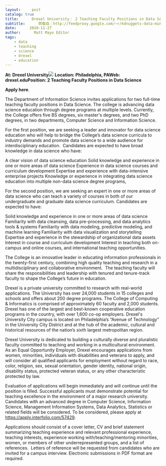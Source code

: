 ```yaml
---
layout:     post
catalog: true
title:      Drexel University： 2 Teaching Faculty Positions in Data Science [Philadelphia, PA]
subtitle:      转载自：http://feedproxy.google.com/~r/kdnuggets-data-mining-analytics/~3/Y0CVwLAu_K4/11-27-drexel-faculty-positions-data-science.html
date:      2018-11-27
author:      Matt Mayo Editor
tags:
    - data
    - teaching
    - science
    - drexel
    - education
---
```


**At: Drexel University**![](https://pbs.twimg.com/profile_images/2610391758/e3n8brupnhctq9ze3hrc_400x400.jpeg)
**Location: Philadelphia, PA****Web: drexel.edu****Position: 2 Teaching Faculty Positions in Data Science**

**Apply here**.

The Department of Information Science invites applications for two full-time teaching faculty positions in Data Science. The college is advancing data science education through degree programs at multiple levels. Currently, the College offers five BS degrees, six master's degrees, and two PhD degrees, in two departments, Computer Science and Information Science.

For the first position, we are seeking a leader and innovator for data science education who will help to bridge the College’s data science curricula to industry demands and promote data science to a wide audience for interdisciplinary education.  Candidates are expected to have broad knowledge in data science who have:

A clear vision of data science education
Solid knowledge and experience in one or more areas of data science
Experience in data science courses and curriculum development
Expertise and experience with data-intensive enterprise projects
Knowledge or experience in integrating data science education into multiple non-data science degree programs,

For the second position, we are seeking an expert in one or more areas of data science who can teach a variety of courses in both of our undergraduate and graduate data science curriculum. Candidates are expected to have: 

Solid knowledge and experience in one or more areas of data science
Familiarity with data cleansing, data pre-processing, and data analytics tools & systems
Familiarity with data modeling, predictive modeling, and machine learning
Familiarity with data visualization and storytelling
Expertise and experience in the stewardship of organizational data assets
Interest in course and curriculum development
Interest in teaching both on-campus and online courses, and international teaching opportunities.

The College is an innovative leader in educating information professionals in the twenty-first century, combining high quality teaching and research in a multidisciplinary and collaborative environment.  The teaching faculty will share the responsibilities and leadership with tenured and tenure-track faculty to shape the College’s future in education.

Drexel is a private university committed to research with real-world applications. The University has over 24,000 students in 15 colleges and schools and offers about 200 degree programs. The College of Computing & Informatics is comprised of approximately 60 faculty and 2,000 students. Drexel has one of the largest and best-known cooperative education programs in the country, with over 1,600 co-op employers. Drexel's University City campus is located on Philadelphia’s “Avenue of Technology” in the University City District and at the hub of the academic, cultural and historical resources of the nation’s sixth largest metropolitan region. 

Drexel University is dedicated to building a culturally diverse and pluralistic faculty committed to teaching and working in a multicultural environment. As an Equal Opportunity Employer, Drexel encourages applications from women, minorities, individuals with disabilities and veterans to apply, and will consider all qualified applicants for employment without regard to race, color, religion, sex, sexual orientation, gender identity, national origin, disability status, protected veteran status, or any other characteristic protected by law.

Evaluation of applications will begin immediately and will continue until the position is filled. Successful applicants must demonstrate potential for teaching excellence in the environment of a major research university. Candidates with an advanced degree in Computer Science, Information Science, Management Information Systems, Data Analytics, Statistics or related fields will be considered. To be considered, please apply at https://apply.interfolio.com/57429. 

Applications should consist of a cover letter, CV and brief statement summarizing teaching experience and relevant professional experience, teaching interests, experience working with/teaching/mentoring minorities, women, or members of other underrepresented groups, and a list of references.  Letters of reference will be requested from candidates who are invited for a campus interview. Electronic submissions in PDF format are required.
